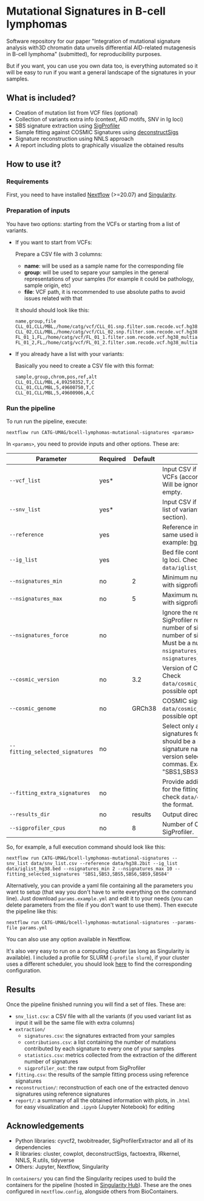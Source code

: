# Mutational Signatures in B-cell lymphomas

Software repository for our paper "Integration of mutational signature analysis with3D chromatin data unveils differential AID-related mutagenesis in B-cell lymphoma" (submitted), for reproducibility purposes.

But if you want, you can use you own data too, is everything automated so it will be easy to run if you want a general landscape of the signatures in your samples.

## What is included?

- Creation of mutation list from VCF files (optional)
- Collection of variants extra info (context, AID motifs, SNV in Ig loci)
- SBS signature extraction using [SigProfiler](https://github.com/AlexandrovLab/SigProfilerExtractor)
- Sample fitting against COSMIC Signatures using [deconstructSigs](https://github.com/raerose01/deconstructSigs)
- Signature reconstruction using NNLS approach
- A report including plots to graphically visualize the obtained results

## How to use it?

### Requirements
First, you need to have installed [Nextflow](https://www.nextflow.io/) (>=20.07) and [Singularity](https://sylabs.io/guides/3.0/user-guide/).

### Preparation of inputs
You have two options: starting from the VCFs or starting from a list of variants.

- If you want to start from VCFs:
  
  Prepare a CSV file with 3 columns:
  - **name**: will be used as a sample name for the corresponding file
  - **group**: will be used to separe your samples in the general representations of your samples (for example it could be pathology, sample origin, etc)
  - **file**: VCF path, it is recommended to use absolute paths to avoid issues related with that

  It should should look like this:
  ```
  name,group,file
  CLL_01,CLL/MBL,/home/catg/vcf/CLL_01.snp.filter.som.recode.vcf.hg38_multianno.vcf
  CLL_02,CLL/MBL,/home/catg/vcf/CLL_02.snp.filter.som.recode.vcf.hg38_multianno.vcf
  FL_01_1,FL,/home/catg/vcf/FL_01_1.filter.som.recode.vcf.hg38_multianno.vcf
  FL_01_2,FL,/home/catg/vcf/FL_01_2.filter.som.recode.vcf.hg38_multianno.vcf
  ```

- If you already have a list with your variants:
  
  Basically you need to create a CSV file with this format:
  ```
  sample,group,chrom,pos,ref,alt
  CLL_01,CLL/MBL,4,89250352,T,C
  CLL_01,CLL/MBL,5,49600750,T,C
  CLL_01,CLL/MBL,5,49600906,A,C
  ```

### Run the pipeline

To run run the pipeline, execute:
```
nextflow run CATG-UMAG/bcell-lymphomas-mutational-signatures <params>
```

In `<params>`, you need to provide inputs and other options. These are:

| Parameter                       | Required | Default | Description                                                                                                                                                                                                                                |
| ------------------------------- | -------- | ------- | ------------------------------------------------------------------------------------------------------------------------------------------------------------------------------------------------------------------------------------------ |
| `--vcf_list`                    | yes*     |         | Input CSV if you want to start with the VCFs (according to previous section). Will be ignored if `--snv_list` is not empty.                                                                                                                |
| `--snv_list`                    | yes*     |         | Input CSV if you want to start with the list of variants (according to previous section).                                                                                                                                                  |
| `--reference`                   | yes      |         | Reference in 2bit format. Must be the same used in the variant calling. For example: [hg19](http://hgdownload.cse.ucsc.edu/goldenpath/hg19/bigZips/hg19.2bit) or [hg38](https://hgdownload.cse.ucsc.edu/goldenpath/hg38/bigZips/hg38.2bit) |
| `--ig_list`                     | yes      |         | Bed file containing the ranges for the Ig loci. Check `data/iglist_hg38.bed` for a example.                                                                                                                                                |
| `--nsignatures_min`             | no       | 2       | Minimum number of signatures to test with sigprofiler.                                                                                                                                                                                     |
| `--nsignatures_max`             | no       | 5       | Maximum number of signatures to test with sigprofiler.                                                                                                                                                                                     |
| `--nsignatures_force`           | no       |         | Ignore the recomendation from SigProfiler regarding the optimal number of signatures, and a fixed number of signatures as final output. Must be a number between `nsignatures_min` and `nsignatures_min` values.                           |
| `--cosmic_version`              | no       | 3.2     | Version of COSMIC signatures to use. Check `data/cosmic_signatures_urls.csv` for possible options.                                                                                                                                         |
| `--cosmic_genome`               | no       | GRCh38  | COSMIC signatures genome. Check `data/cosmic_signatures_urls.csv` for possible options.                                                                                                                                                    |
| `--fitting_selected_signatures` | no       |         | Select only a set of reference signatures for the fitting. The value should be a string containing valid signature names from the COSMIC version selected, separated by commas. Example: "SBS1,SBS3,SBS5,SBS6,SBS9,SBS84"                  |
| `--fitting_extra_signatures`    | no       |         | Provide additional (local) signatures for the fitting. Must be a CSV file, check `data/extra_signatures.csv` for the format.                                                                                                               |
| `--results_dir`                 | no       | results | Output directory to store the results.                                                                                                                                                                                                     |
| `--sigprofiler_cpus`            | no       | 8       | Number of CPUs to use with SigProfiler.                                                                                                                                                                                                    |

So, for example, a full execution command should look like this:
```
nextflow run CATG-UMAG/bcell-lymphomas-mutational-signatures --snv_list data/snv_list.csv --reference data/hg38.2bit --ig_list data/iglist_hg38.bed --nsignatures_min 2 --nsignatures_max 10 --fitting_selected_signatures 'SBS1,SBS3,SBS5,SBS6,SBS9,SBS84'
```

Alternatively, you can provide a yaml file containing all the parameters you want to setup (that way you don't have to write everything on the command line). Just download `params.example.yml` and edit it to your needs (you can delete parameters from the file if you don't want to use them). Then execute the pipeline like this:
```
nextflow run CATG-UMAG/bcell-lymphomas-mutational-signatures --params-file params.yml
```

You can also use any option available in Nextflow.

It's also very easy to run on a computing cluster (as long as Singularity is available). I included a profile for SLURM (`-profile slurm`), if your cluster uses a different scheduler, you should look [here](https://www.nextflow.io/docs/latest/executor.html) to find the corresponding configuration.

## Results

Once the pipeline finished running you will find a set of files. These are:
- `snv_list.csv`: a CSV file with all the variants (if you used variant list as input it will be the same file with extra columns)
- `extraction/`
    - `signatures.csv`: the signatures extracted from your samples
    - `contributions.csv`: a list containing the number of mutations contributed by each signature to every one of your samples
    - `statistics.csv`: metrics collected from the extraction of the different number of signatures
    - `sigprofiler_out`: the raw output from SigProfiler
- `fitting.csv`: the results of the sample fitting process using reference signatures
- `reconstruction/`: reconstruction of each one of the extracted denovo signatures using reference signatures 
- `report/`: a summary of all the obtained information with plots, in `.html` for easy visualization and `.ipynb` (Jupyter Notebook) for editing


## Acknowledgements

- Python libraries: cyvcf2, twobitreader, SigProfilerExtractor and all of its dependencies
- R libraries: cluster, cowplot, deconstructSigs, factoextra, IRkernel, NNLS, R.utils, tidyverse
- Others: Jupyter, Nextflow, Singularity

In `containers/` you can find the Singularity recipes used to build the containers for the pipeline (hosted in [Singularity Hub](https://singularity-hub.org/)). These are the ones configured in `nextflow.config`, alongside others from BioContainers.